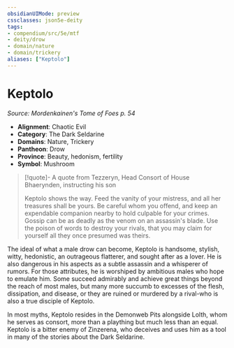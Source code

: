 ```yaml
---
obsidianUIMode: preview
cssclasses: json5e-deity
tags:
- compendium/src/5e/mtf
- deity/drow
- domain/nature
- domain/trickery
aliases: ["Keptolo"]
---
```

# Keptolo
*Source: Mordenkainen's Tome of Foes p. 54* 

- **Alignment**: Chaotic Evil
- **Category**: The Dark Seldarine
- **Domains**: Nature, Trickery
- **Pantheon**: Drow
- **Province**: Beauty, hedonism, fertility
- **Symbol**: Mushroom

> [!quote]- A quote from Tezzeryn, Head Consort of House Bhaerynden, instructing his son  
> 
> Keptolo shows the way. Feed the vanity of your mistress, and all her treasures shall be yours. Be careful whom you offend, and keep an expendable companion nearby to hold culpable for your crimes. Gossip can be as deadly as the venom on an assassin's blade. Use the poison of words to destroy your rivals, that you may claim for yourself all they once presumed was theirs.

The ideal of what a male drow can become, Keptolo is handsome, stylish, witty, hedonistic, an outrageous flatterer, and sought after as a lover. He is also dangerous in his aspects as a subtle assassin and a whisperer of rumors. For those attributes, he is worshiped by ambitious males who hope to emulate him. Some succeed admirably and achieve great things beyond the reach of most males, but many more succumb to excesses of the flesh, dissipation, and disease, or they are ruined or murdered by a rival-who is also a true disciple of Keptolo.

In most myths, Keptolo resides in the Demonweb Pits alongside Lolth, whom he serves as consort, more than a plaything but much less than an equal. Keptolo is a bitter enemy of Zinzerena, who deceives and uses him as a tool in many of the stories about the Dark Seldarine.